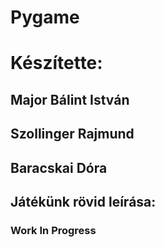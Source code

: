 # Pygame
# Készítette:
  ## Major Bálint István
  ## Szollinger Rajmund
  ## Baracskai Dóra

## Játékünk rövid leírása:
  ### Work In Progress
